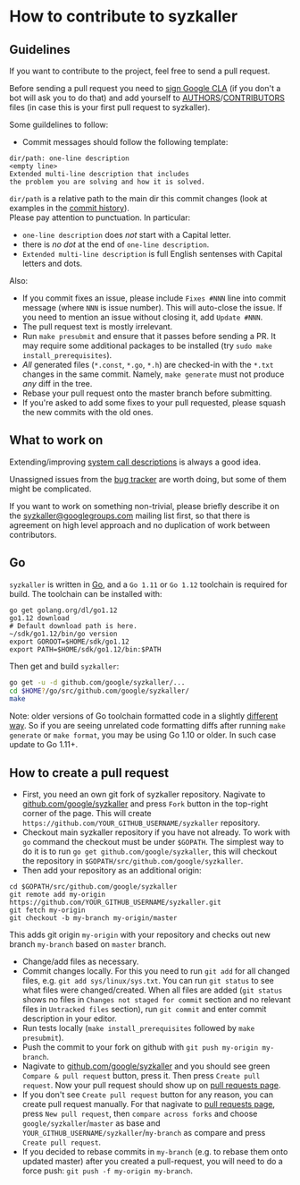 # How to contribute to syzkaller

## Guidelines

If you want to contribute to the project, feel free to send a pull request.

Before sending a pull request you need to [sign Google CLA](https://cla.developers.google.com/)
(if you don't a bot will ask you to do that) and add yourself to
[AUTHORS](/AUTHORS)/[CONTRIBUTORS](/CONTRIBUTORS) files (in case this is your
first pull request to syzkaller).

Some guildelines to follow:

- Commit messages should follow the following template:
```
dir/path: one-line description
<empty line>
Extended multi-line description that includes
the problem you are solving and how it is solved.
```
`dir/path` is a relative path to the main dir this commit changes
(look at examples in the [commit history](https://github.com/google/syzkaller/commits/master)).\
Please pay attention to punctuation. In particular:
- `one-line description` does *not* start with a Capital letter.
- there is *no dot* at the end of `one-line description`.
- `Extended multi-line description` is full English sentenses with Capital letters and dots.

Also:
- If you commit fixes an issue, please include `Fixes #NNN` line into commit message
(where `NNN` is issue number). This will auto-close the issue. If you need to mention
an issue without closing it, add `Update #NNN`.
- The pull request text is mostly irrelevant.
- Run `make presubmit` and ensure that it passes before sending a PR. It may require some additional packages to be installed (try `sudo make install_prerequisites`).
- _All_ generated files (`*.const`, `*.go`, `*.h`) are checked-in with the
`*.txt` changes in the same commit. Namely, `make generate` must not produce
_any_ diff in the tree.
- Rebase your pull request onto the master branch before submitting.
- If you're asked to add some fixes to your pull requested, please squash the new commits with the old ones.

## What to work on

Extending/improving [system call descriptions](syscall_descriptions.md) is always a good idea.

Unassigned issues from the [bug tracker](https://github.com/google/syzkaller/issues) are worth doing, but some of them might be complicated.

If you want to work on something non-trivial, please briefly describe it on the [syzkaller@googlegroups.com](https://groups.google.com/forum/#!forum/syzkaller) mailing list first,
so that there is agreement on high level approach and no duplication of work between contributors.

## Go

`syzkaller` is written in [Go](https://golang.org), and a `Go 1.11` or `Go 1.12`
toolchain is required for build. The toolchain can be installed with:

```
go get golang.org/dl/go1.12
go1.12 download
# Default download path is here.
~/sdk/go1.12/bin/go version
export GOROOT=$HOME/sdk/go1.12
export PATH=$HOME/sdk/go1.12/bin:$PATH
```

Then get and build `syzkaller`:

``` bash
go get -u -d github.com/google/syzkaller/...
cd $HOME?/go/src/github.com/google/syzkaller/
make
```

Note: older versions of Go toolchain formatted code in a slightly
[different way](https://github.com/golang/go/issues/25161).
So if you are seeing unrelated code formatting diffs after running `make generate`
or `make format`, you may be using Go 1.10 or older. In such case update to Go 1.11+.

## How to create a pull request

- First, you need an own git fork of syzkaller repository. Nagivate to [github.com/google/syzkaller](https://github.com/google/syzkaller) and press `Fork` button in the top-right corner of the page. This will create `https://github.com/YOUR_GITHUB_USERNAME/syzkaller` repository.
- Checkout main syzkaller repository if you have not already. To work with `go` command the checkout must be under `$GOPATH`. The simplest way to do it is to run `go get github.com/google/syzkaller`, this will checkout the repository in `$GOPATH/src/github.com/google/syzkaller`.
- Then add your repository as an additional origin:

```shell
cd $GOPATH/src/github.com/google/syzkaller
git remote add my-origin https://github.com/YOUR_GITHUB_USERNAME/syzkaller.git
git fetch my-origin
git checkout -b my-branch my-origin/master
```

This adds git origin `my-origin` with your repository and checks out new branch `my-branch` based on `master` branch.

- Change/add files as necessary.
- Commit changes locally. For this you need to run `git add` for all changed files, e.g. `git add sys/linux/sys.txt`. You can run `git status` to see what files were changed/created. When all files are added (`git status` shows no files in `Changes not staged for commit` section and no relevant files in `Untracked files` section), run `git commit` and enter commit description in your editor.
- Run tests locally (`make install_prerequisites` followed by `make presubmit`).
- Push the commit to your fork on github with `git push my-origin my-branch`.
- Nagivate to [github.com/google/syzkaller](https://github.com/google/syzkaller) and you should see green `Compare & pull request` button, press it. Then press `Create pull request`. Now your pull request should show up on [pull requests page](https://github.com/google/syzkaller/pulls).
- If you don't see `Create pull request` button for any reason, you can create pull request manually. For that nagivate to [pull requests page](https://github.com/google/syzkaller/pulls), press `New pull request`, then `compare across forks` and choose `google/syzkaller`/`master` as base and `YOUR_GITHUB_USERNAME/syzkaller`/`my-branch` as compare and press `Create pull request`.
- If you decided to rebase commits in `my-branch` (e.g. to rebase them onto updated master) after you created a pull-request, you will need to do a force push: `git push -f my-origin my-branch`.
